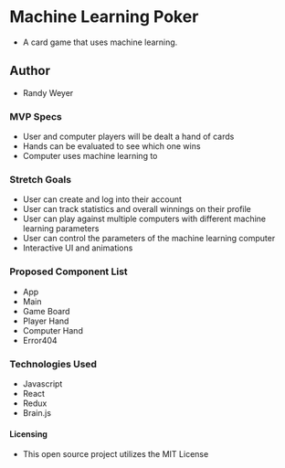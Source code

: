 # Machine Learning Poker
  * A card game that uses machine learning.

## Author
  * Randy Weyer

### MVP Specs
  * User and computer players will be dealt a hand of cards
  * Hands can be evaluated to see which one wins
  * Computer uses machine learning to

### Stretch Goals
  * User can create and log into their account
  * User can track statistics and overall winnings on their profile
  * User can play against multiple computers with different machine learning parameters
  * User can control the parameters of the machine learning computer
  * Interactive UI and animations

### Proposed Component List
  * App
  * Main
  * Game Board
  * Player Hand
  * Computer Hand
  * Error404

### Technologies Used
  * Javascript
  * React
  * Redux
  * Brain.js

#### Licensing
  * This open source project utilizes the MIT License
